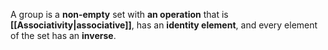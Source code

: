 A group is a **non-empty** set with **an operation** that is **[[Associativity|associative]]**, has an **identity element**, and every element of the set has an **inverse**.
